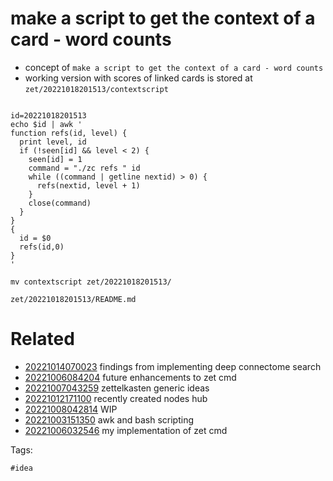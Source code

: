 # make a script to get the context of a card - word counts

- concept of `make a script to get the context of a card - word counts`
- working version with scores of linked cards is stored at `zet/20221018201513/contextscript`

```

id=20221018201513
echo $id | awk '
function refs(id, level) {
  print level, id
  if (!seen[id] && level < 2) {
    seen[id] = 1
    command = "./zc refs " id
    while ((command | getline nextid) > 0) {
      refs(nextid, level + 1)
    }
    close(command)
  }
}
{
  id = $0
  refs(id,0)
}
'

mv contextscript zet/20221018201513/
```

` zet/20221018201513/README.md `

# Related

- [20221014070023](/zet/20221014070023/README.md) findings from implementing deep connectome search
- [20221006084204](/zet/20221006084204/README.md) future enhancements to zet cmd
- [20221007043259](/zet/20221007043259/README.md) zettelkasten generic ideas
- [20221012171100](/zet/20221012171100/README.md) recently created nodes hub
- [20221008042814](/zet/20221008042814/README.md) WIP
- [20221003151350](/zet/20221003151350/README.md) awk and bash scripting
- [20221006032546](/zet/20221006032546/README.md) my implementation of zet cmd

Tags:

    #idea
